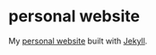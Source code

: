# personal website
My [personal website](https://aspyatkin.com) built with [Jekyll](http://jekyllrb.com).
